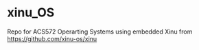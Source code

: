 # xinu_OS
Repo for ACS572 Operarting Systems using embedded Xinu from https://github.com/xinu-os/xinu
